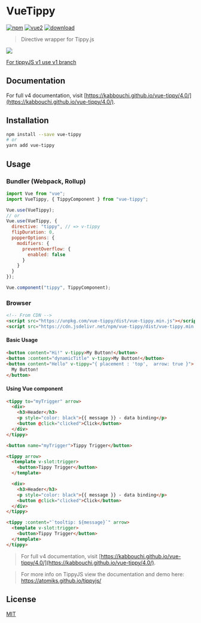 # VueTippy

[![npm](https://img.shields.io/npm/v/vue-tippy.svg)](https://www.npmjs.com/package/vue-tippy) [![vue2](https://img.shields.io/badge/vue-2.x-brightgreen.svg)](https://vuejs.org/) [![download](https://img.shields.io/npm/dt/vue-tippy.svg)](https://www.npmjs.com/package/vue-tippy)

> Directive wrapper for Tippy.js

![](https://github.com/KABBOUCHI/vue-tippy/blob/master/preview.gif?v0.3.0)

<aside class="notice">
<a href="https://github.com/KABBOUCHI/vue-tippy/tree/v1">For tippyJS v1 use v1 branch</a>
</aside>

## Documentation

For full v4 documentation, visit [https://kabbouchi.github.io/vue-tippy/4.0/](https://kabbouchi.github.io/vue-tippy/4.0/).

## Installation

```bash
npm install --save vue-tippy
# or
yarn add vue-tippy
```

## Usage

### Bundler (Webpack, Rollup)

```js
import Vue from "vue";
import VueTippy, { TippyComponent } from "vue-tippy";

Vue.use(VueTippy);
// or
Vue.use(VueTippy, {
  directive: "tippy", // => v-tippy
  flipDuration: 0,
  popperOptions: {
    modifiers: {
      preventOverflow: {
        enabled: false
      }
    }
  }
});

Vue.component("tippy", TippyComponent);
```

### Browser

```html
<!-- From CDN -->
<script src="https://unpkg.com/vue-tippy/dist/vue-tippy.min.js"></script>
<script src="https://cdn.jsdelivr.net/npm/vue-tippy/dist/vue-tippy.min.js"></script>
```

#### Basic Usage

```html
<button content="Hi!" v-tippy>My Button!</button>
<button :content="dynamicTitle" v-tippy>My Button!</button>
<button content="Hello" v-tippy="{ placement : 'top',  arrow: true }">
  My Button!
</button>
```

#### Using Vue component

```html
<tippy to="myTrigger" arrow>
  <div>
    <h3>Header</h3>
    <p style="color: black">{{ message }} - data binding</p>
    <button @click="clicked">Click</button>
  </div>
</tippy>

<button name="myTrigger">Tippy Trigger</button>
```

```html
<tippy arrow>
  <template v-slot:trigger>
    <button>Tippy Trigger</button>
  </template>

  <div>
    <h3>Header</h3>
    <p style="color: black">{{ message }} - data binding</p>
    <button @click="clicked">Click</button>
  </div>
</tippy>
```

```html
<tippy :content="`tooltip: ${message}`" arrow>
  <template v-slot:trigger>
    <button>Tippy Trigger</button>
  </template>
</tippy>
```

> For full v4 documentation, visit [https://kabbouchi.github.io/vue-tippy/4.0/](https://kabbouchi.github.io/vue-tippy/4.0/).

> For more info on TippyJS view the documentation and demo here: https://atomiks.github.io/tippyjs/

## License

[MIT](http://opensource.org/licenses/MIT)

